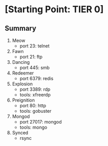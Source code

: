 # [Starting Point: TIER 0]

## Summary

1. Meow
    - port 23: telnet
2. Fawn
    - port 21: ftp
3. Dancing
    - port 445: smb
4. Redeemer
    - port 6379: redis
5. Explosion
    - port 3389: rdp
    - tools: xfreerdp
6. Preignition
    - port 80: http
    - tools: gobuster
7. Mongod
    - port 27017: mongod
    - tools: mongo
8. Synced
    - rsync
